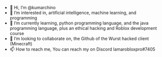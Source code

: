 - 👋 Hi, I’m @kumarchino
- 👀 I’m interested in, artificial intelligence, machine learning, and programming
- 🌱 I’m currently learning, python programming language, and the java programming language, plus an ethical hacking and Roblox development course
- 💞️ I’m looking to collaborate on, the Github of the Wurst hacked client (Minecraft)
- 📫 How to reach me, You can reach my on Discord Iamarobloxpro#7405

<!---
kumarchino/kumarchino is a ✨ special ✨ repository because its `README.md` (this file) appears on your GitHub profile.
You can click the Preview link to take a look at your changes.
--->
